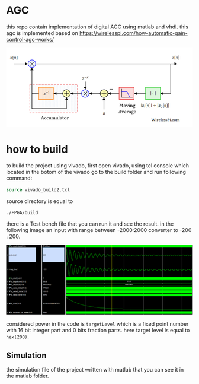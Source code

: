 # AGC
 this repo contain implementation of digital AGC using matlab and vhdl.
 this agc is implemented based on 
 https://wirelesspi.com/how-automatic-gain-control-agc-works/ 


 ![agc diagram](./imags/agcdiagram.PNG) 



# how to build 
to build the project using vivado, first open vivado, using tcl console which located in the botom of the vivado go to the build folder and run following command: 
```tcl 
source vivado_build2.tcl 
```
source directory is equal to 
```
./FPGA/build
```

there is a Test bench file that you can run it and see the result. in the following image an input with range between -2000:2000 converter to -200 : 200. 

![converted image](./imags/converted_sig.png)


considered power in the code is `targetLevel` which is a fixed point number with 16 bit integer part and 0 bits fraction parts. here target level is equal to `hex(200)`. 

## Simulation 
the simulation file of the project written with matlab that you can see it in the matlab folder.








